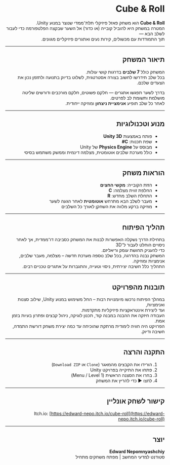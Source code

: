<div dir="rtl" align="right">

# Cube & Roll

**Cube & Roll** הוא משחק פאזל פיזיקלי תלת־ממדי שנוצר במנוע Unity.  
המטרה במשחק היא להוביל קובייה (או כדור) אל השער שבקצה הפלטפורמה כדי לעבור לשלב הבא —  
תוך התמודדות עם מכשולים, קירות נעים ואתגרים פיזיקליים מגוונים.

---

## תיאור המשחק
המשחק כולל **7 שלבים** בדרגות קושי עולות.  
בכל שלב תידרשו לחשוב בצורה אסטרטגית, לשלוט בדיוק בתנועה ולתזמן נכון את הצעדים שלכם.

בדרך לשער תפגשו אתגרים — חלקם פשוטים, חלקם מורכבים ודורשים שליטה מושלמת ותשומת לב לפרטים.  
לאחר כל שלב תופיע **אנימציית ניצחון** ומוזיקה ייחודית.

---

## מנוע וטכנולוגיות
- פותח באמצעות **Unity 3D**
- שפת תכנות: **C#**
- מבוסס על **Physics Engine** של Unity
- כולל מערכת שלבים אוטומטית, מצלמה דינמית וממשק משתמש בסיסי

---

## הוראות משחק
- הזזת הקובייה: **מקשי החצים**
- החלפת זווית מצלמה: **C**
- התחלת השלב מחדש: **R**
- מעבר לשלב הבא מתרחש **אוטומטית** לאחר הגעה לשער  
- מוזיקה ברקע מלווה את השחקן לאורך כל השלבים

---

## תהליך הפיתוח
בתחילת הדרך נשקלה האפשרות לבנות את המשחק כסביבה דו־ממדית, אך לאחר ניסויים הוחלט לעבור ל־3D  
כדי להעניק תחושת עומק וריאליזם.  
המשחק נבנה בהדרגה, בכל שלב נוספה מערכת חדשה – מצלמה, מעבר שלבים, אנימציות ומוזיקה.  
התהליך כלל חשיבה יצירתית, ניסוי וטעייה, והתגברות על אתגרים טכניים רבים.

---

## תובנות מהפרויקט
במהלך הפיתוח נרכשו מיומנויות רבות – החל משימוש במנוע Unity, שילוב סצנות ואנימציות,  
ועד ליצירת אינטראקציות פיזיקליות מתקדמות.  
העבודה חיזקה את ההבנה במבנה קוד, תכנון לוגיקה, ניהול קבצים ופתרון בעיות בזמן אמת.  
הפרויקט היה חוויה לימודית מרתקת שהוכיחה עד כמה יצירת משחק דורשת התמדה, חשיבה ודיוק.

---

## התקנה והרצה
1. הורידו את הקבצים מהמאגר (`Clone` או `Download ZIP`)
2. פתחו את התיקייה בפרויקט Unity
3. בחרו את הסצנה הראשית (Menu / Level 1)
4. לחצו ▶️ כדי להריץ את המשחק

---

## קישור לשחק אונליין 
 Itch.io: [https://edward-nepo.itch.io/cube-roll](https://edward-nepo.itch.io/cube-roll)

---

## יוצר
**Edward Nepomnyashchiy**  
סטודנט למדעי המחשב | מפתח משחקים מתחיל  
